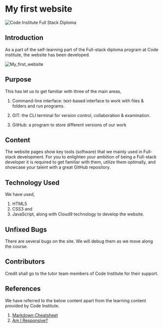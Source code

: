 # My first website

![Code Institute Full Stack Diploma](https://www.ibat.ie/images/logos/Code-Logo.png)

## Introduction

As a part of the self-learning part of the Full-stack diploma program at Code institute, the website has been developed. 

![My_first_website](https://drive.google.com/file/d/1djL81W_m9EIzDP0H_5QVwKHgCD6Dm4XR/view?usp=sharing)

## Purpose

This has let us to get familiar with three of the main areas,

1. Command-line interface: text-based interface to work with files & folders and run programs. 

2. GIT: the CLI terminal for version control, collaboration & examination.
3.	GitHub: a program to store different versions of our work 

## Content

The website pages show key tools (software) that we mainly used in Full-stack development. For you to enlighten your ambition of being a Full-stack developer it is required to get familiar with them, utilize them optimally, and showcase your talent with a great GitHub repository.

## Technology Used

We have used, 
1. HTML5
2. CSS3 and 
3. JavaScript, along with Cloud9 technology to develop the website.

## Unfixed Bugs

There are several bugs on the site. We will debug them as we move along the course.  

## Contributors
Credit shall go to the tutor team members of Code Institute for their support.

## References

We have referred to the below content apart from the learning content provided by Code Institute.  

1. [Markdown Cheatsheet](https://github.com/adam-p/markdown-here/wiki/Markdown-Cheatsheet#tables)
2. [Am I Responsive?](https://ui.dev/amiresponsive?url=https://pjdevex.github.io/push2ghII/index.html)
